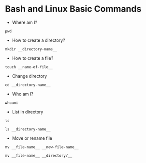 # Bash and Linux Basic Commands

* Where am I?
```
pwd
```

* How to create a directory?
```
mkdir __directory-name__
```

* How to create a file?
```
touch __name-of-file__
```

* Change directory
```
cd __directory-name__
```

* Who am I?
```
whoami
```

* List in directory
```
ls
```
```
ls __directory-name__
```

* Move or rename file
```
mv __file-name__ __new-file-name__
```
```
mv __file-name__ __directory/__
```

